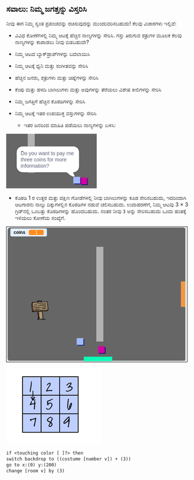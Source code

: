 ## ಸವಾಲು: ನಿಮ್ಮ ಜಗತ್ತನ್ನು ವಿಸ್ತರಿಸಿ

ನೀವು ಈಗ ನಿಮ್ಮ ಸ್ವಂತ ಪ್ರಪಂಚವನ್ನು ರಚಿಸುವುದನ್ನು ಮುಂದುವರಿಸಬಹುದು! ಕೆಲವು ವಿಚಾರಗಳು ಇಲ್ಲಿವೆ:

+ ವಿವಿಧ ಕೋಣೆಗಳಲ್ಲಿ ನಿಮ್ಮ ಆಟಕ್ಕೆ ಹೆಚ್ಚಿನ ನಾಣ್ಯಗಳನ್ನು ಸೇರಿಸಿ. ಗಸ್ತು ತಿರುಗುವ ಶತ್ರುಗಳ ಮೂಲಕ ಕೆಲವು ನಾಣ್ಯಗಳನ್ನು ಕಾಪಾಡಲು ನೀವು ಬಿಡಬಹುದೇ?
+ ನಿಮ್ಮ ಆಟದ ಬ್ಯಾಕ್‌ಡ್ರಾಪ್‌ಗಳನ್ನು ಬದಲಾಯಿಸಿ
+ ನಿಮ್ಮ ಆಟಕ್ಕೆ ಧ್ವನಿ ಮತ್ತು ಸಂಗೀತವನ್ನು ಸೇರಿಸಿ
+ ಹೆಚ್ಚಿನ ಜನರು, ಶತ್ರುಗಳು ಮತ್ತು ಚಿಹ್ನೆಗಳನ್ನು ಸೇರಿಸಿ
+ ಕೆಂಪು ಮತ್ತು ಹಳದಿ ಬಾಗಿಲುಗಳು ಮತ್ತು ಅವುಗಳನ್ನು ತೆರೆಯಲು ವಿಶೇಷ ಕೀಲಿಗಳನ್ನು ಸೇರಿಸಿ
+ ನಿಮ್ಮ ಜಗತ್ತಿಗೆ ಹೆಚ್ಚಿನ ಕೊಠಡಿಗಳನ್ನು ಸೇರಿಸಿ
+ ನಿಮ್ಮ ಆಟಕ್ಕೆ ಇತರ ಉಪಯುಕ್ತ ವಸ್ತುಗಳನ್ನು ಸೇರಿಸಿ
    
    + ಇತರ ಜನರಿಂದ ಮಾಹಿತಿ ಪಡೆಯಲು ನಾಣ್ಯಗಳನ್ನು ಬಳಸಿ:

![ಸ್ಕ್ರೀನ್‍ಶಾಟ್ (ಪರದೆ ಚಿತ್ರ)](images/world-bribe.png)

+ ಕೊಠಡಿ 1 ರ ಉತ್ತರ ಮತ್ತು ದಕ್ಷಿಣ ಗೋಡೆಗಳಲ್ಲಿ ನೀವು ಬಾಗಿಲುಗಳನ್ನು ಕೂಡ ಸೇರಿಸಬಹುದು, ಇದರಿಂದಾಗಿ ಆಟಗಾರನು ನಾಲ್ಕು ದಿಕ್ಕುಗಳಲ್ಲಿನ ಕೊಠಡಿಗಳ ನಡುವೆ ಚಲಿಸಬಹುದು. ಉದಾಹರಣೆಗೆ, ನಿಮ್ಮ ಆಟವು 3 × 3 ಗ್ರಿಡ್‌ನಲ್ಲಿ ಒಂಬತ್ತು ಕೊಠಡಿಗಳನ್ನು ಹೊಂದಬಹುದು. ನಂತರ ನೀವು `3` ಅನ್ನು ಸೇರಿಸಬಹುದು ಒಂದು ಹಂತಕ್ಕೆ ಇಳಿಯಲು ಕೋಣೆಯ ಸಂಖ್ಯೆಗೆ.

![ಸ್ಕ್ರೀನ್‍ಶಾಟ್ (ಪರದೆ ಚಿತ್ರ)](images/north-south-rooms.png)

![ಸ್ಕ್ರೀನ್‍ಶಾಟ್ (ಪರದೆ ಚಿತ್ರ)](images/number-grid.png)

```blocks3
if <touching color [ ]?> then
switch backdrop to ((costume [number v]) + (3))
go to x:(0) y:(200)
change [room v] by (3)
```